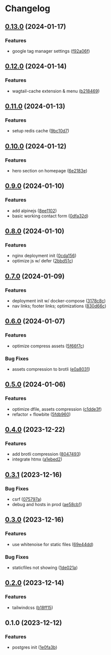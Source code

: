 # Changelog

## [0.13.0](https://github.com/fivehanz/hanz-web/compare/v0.12.0...v0.13.0) (2024-01-17)


### Features

* google tag manager settings ([f92a06f](https://github.com/fivehanz/hanz-web/commit/f92a06f2c391d9f0079d26ed655e046b76ad92a5))

## [0.12.0](https://github.com/fivehanz/hanz-web/compare/v0.11.0...v0.12.0) (2024-01-14)


### Features

* wagtail-cache extension & menu ([b218469](https://github.com/fivehanz/hanz-web/commit/b2184697e67d793c1da7cf200264418892b42ff6))

## [0.11.0](https://github.com/fivehanz/hanz-web/compare/v0.10.0...v0.11.0) (2024-01-13)


### Features

* setup redis cache ([9bc10d7](https://github.com/fivehanz/hanz-web/commit/9bc10d78d9fbbbf933da8f0627f2318ede2871b8))

## [0.10.0](https://github.com/fivehanz/hanz-web/compare/v0.9.0...v0.10.0) (2024-01-12)


### Features

* hero section on homepage ([6e2183e](https://github.com/fivehanz/hanz-web/commit/6e2183e47b6a72f50223842f7960319bd32618ea))

## [0.9.0](https://github.com/fivehanz/hanz-web/compare/v0.8.0...v0.9.0) (2024-01-10)


### Features

* add alpinejs ([8ee1102](https://github.com/fivehanz/hanz-web/commit/8ee1102d51b5271370b4d2447d616f1c55d26e9d))
* basic working contact form ([0dfa32d](https://github.com/fivehanz/hanz-web/commit/0dfa32d44680f6f77889c4247f9ab52b686a1b02))

## [0.8.0](https://github.com/fivehanz/hanz-web/compare/v0.7.0...v0.8.0) (2024-01-10)


### Features

* nginx deployment init ([0cda156](https://github.com/fivehanz/hanz-web/commit/0cda156dd7d40f42bf2e9ee28559173339ebaf63))
* optimize js w/ defer ([2bbd51c](https://github.com/fivehanz/hanz-web/commit/2bbd51c1b602bca850b94213840a8d30c3aa8a1c))

## [0.7.0](https://github.com/fivehanz/hanz-web/compare/v0.6.0...v0.7.0) (2024-01-09)


### Features

* deployment init w/ docker-compose ([3178c8c](https://github.com/fivehanz/hanz-web/commit/3178c8c93c8626e9b5be2b01e7716544f5b7912d))
* nav links; footer links; optimizations ([830d66c](https://github.com/fivehanz/hanz-web/commit/830d66c3a1a970f46c7db211dd9e252df5078e72))

## [0.6.0](https://github.com/fivehanz/hanz-web/compare/v0.5.0...v0.6.0) (2024-01-07)


### Features

* optimize compress assets ([5f66f7c](https://github.com/fivehanz/hanz-web/commit/5f66f7c7b822ab7ffc23632b3fcf321e6567b03f))


### Bug Fixes

* assets compression to brotli ([e0a8031](https://github.com/fivehanz/hanz-web/commit/e0a80318f1bbff6df385c474c00d9065367fa06b))

## [0.5.0](https://github.com/fivehanz/hanz-web/compare/v0.4.0...v0.5.0) (2024-01-06)


### Features

* optimize dfile, assets compression ([c1dde3f](https://github.com/fivehanz/hanz-web/commit/c1dde3f00f7ca9f1a5e05754060a6f77b8cbbae2))
* refactor + flowbite ([5fdb960](https://github.com/fivehanz/hanz-web/commit/5fdb9601bcb743999408781074bd80d7811dbc22))

## [0.4.0](https://github.com/fivehanz/hanz-web/compare/v0.3.1...v0.4.0) (2023-12-22)


### Features

* add brotli compression ([8047493](https://github.com/fivehanz/hanz-web/commit/80474932804acbc828619a63824a494d9b550d6f))
* integrate htmx ([a1ebed2](https://github.com/fivehanz/hanz-web/commit/a1ebed21b4639c1756d4edcd79d0085a3511e772))

## [0.3.1](https://github.com/fivehanz/hanz-web/compare/v0.3.0...v0.3.1) (2023-12-16)


### Bug Fixes

* csrf ([075797a](https://github.com/fivehanz/hanz-web/commit/075797a7dbb9589784ebec23b5a27d9a58d8a434))
* debug and hosts in prod ([ae58cb1](https://github.com/fivehanz/hanz-web/commit/ae58cb1805a42a99dbb412051fce4b169cc6c6d9))

## [0.3.0](https://github.com/fivehanz/hanz-web/compare/v0.2.0...v0.3.0) (2023-12-16)


### Features

* use whitenoise for static files ([69e44dd](https://github.com/fivehanz/hanz-web/commit/69e44dd66e2c7d1d5861d5a273968bbda05ad4da))


### Bug Fixes

* staticfiles not showing ([1de021a](https://github.com/fivehanz/hanz-web/commit/1de021a8ca8db0de08c6f4df63ffc6a52347e8d3))

## [0.2.0](https://github.com/fivehanz/hanz-web/compare/v0.1.0...v0.2.0) (2023-12-14)


### Features

* tailwindcss ([b18ff15](https://github.com/fivehanz/hanz-web/commit/b18ff158e976e8069f0b2c4c955d145ee5535913))

## 0.1.0 (2023-12-12)


### Features

* postgres init ([1e0fa3b](https://github.com/fivehanz/hanz-web/commit/1e0fa3bd486752a850dad2bc7631d691d5097c75))
